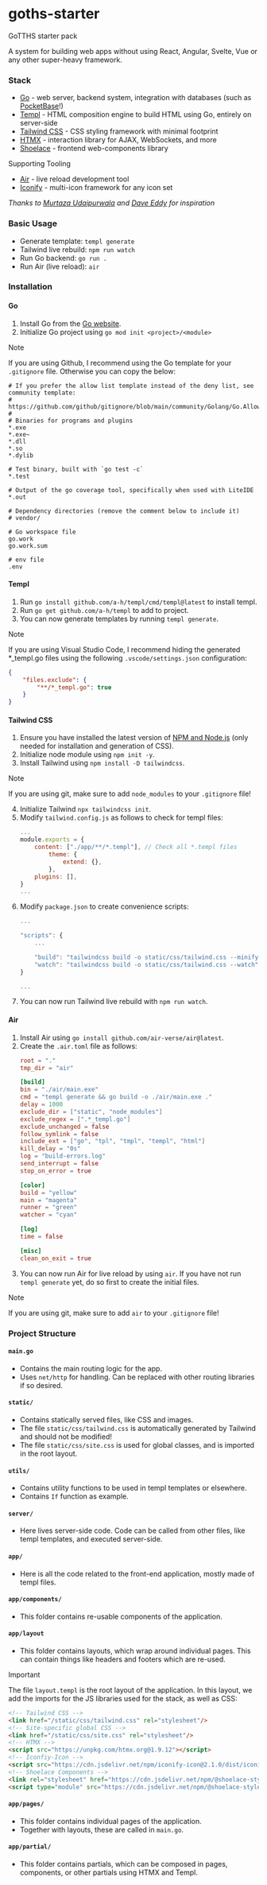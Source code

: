 # goths-starter
GoTTHS starter pack

A system for building web apps without using React, Angular, Svelte, Vue or any other super-heavy framework. 

### Stack
* [Go](https://go.dev) - web server, backend system, integration with databases (such as [PocketBase](https://pocketbase.io/)!)
* [Templ](https://templ.guide/) - HTML composition engine to build HTML using Go, entirely on server-side
* [Tailwind CSS](https://tailwindcss.com/docs/) - CSS styling framework with minimal footprint
* [HTMX](https://htmx.org/docs/) - interaction library for AJAX, WebSockets, and more
* [Shoelace](https://shoelace.style/) - frontend web-components library

Supporting Tooling
* [Air](https://github.com/air-verse/air) - live reload development tool
* [Iconify](https://iconify.design/) - multi-icon framework for any icon set

_Thanks to [Murtaza Udaipurwala](https://blog.murtazau.xyz/templ-tailwind-htmx) and [Dave Eddy](https://www.daveeddy.com/) for inspiration_

### Basic Usage
* Generate template: `templ generate`
* Tailwind live rebuild: `npm run watch`
* Run Go backend: `go run .`
* Run Air (live reload): `air`

### Installation
#### Go
1. Install Go from the [Go website](https://go.dev).
2. Initialize Go project using `go mod init <project>/<module>`
> [!NOTE]
> If you are using Github, I recommend using the Go template for your `.gitignore` file. Otherwise you can copy the below:
> ```gitignore
> # If you prefer the allow list template instead of the deny list, see community template:
> # https://github.com/github/gitignore/blob/main/community/Golang/Go.AllowList.gitignore
> #
> # Binaries for programs and plugins
> *.exe
> *.exe~
> *.dll
> *.so
> *.dylib
> 
> # Test binary, built with `go test -c`
> *.test
> 
> # Output of the go coverage tool, specifically when used with LiteIDE
> *.out
> 
> # Dependency directories (remove the comment below to include it)
> # vendor/
> 
> # Go workspace file
> go.work
> go.work.sum
> 
> # env file
> .env
> ```
#### Templ
1. Run `go install github.com/a-h/templ/cmd/templ@latest` to install templ.
2. Run `go get github.com/a-h/templ` to add to project.
3. You can now generate templates by running `templ generate`.
> [!NOTE]
> If you are using Visual Studio Code, I recommend hiding the generated *_templ.go files using the following `.vscode/settings.json` configuration:
> ```json
> {
>     "files.exclude": {
>         "**/*_templ.go": true
>     }
> }
> ```
#### Tailwind CSS
1. Ensure you have installed the latest version of [NPM and Node.js](https://docs.npmjs.com/downloading-and-installing-node-js-and-npm) (only needed for installation and generation of CSS).
2. Initialize node module using `npm init -y`.
3. Install Tailwind using `npm install -D tailwindcss`.
> [!NOTE]
> If you are using git, make sure to add `node_modules` to your `.gitignore` file!
4. Initialize Tailwind `npx tailwindcss init`.
5. Modify `tailwind.config.js` as follows to check for templ files:
    ```javascript
    ...
    module.exports = {
        content: ["./app/**/*.templ"], // Check all *.templ files
            theme: {
                extend: {},
            },
        plugins: [],
    }
    ...
    ```
6. Modify `package.json` to create convenience scripts:
    ```javascript
    ...

    "scripts": {
        ...

        "build": "tailwindcss build -o static/css/tailwind.css --minify",
        "watch": "tailwindcss build -o static/css/tailwind.css --watch"
    }
    
    ...
    ```
7. You can now run Tailwind live rebuild with `npm run watch`.
#### Air
1. Install Air using `go install github.com/air-verse/air@latest`.
2. Create the `.air.toml` file as follows:
    ```toml
    root = "."
    tmp_dir = "air"

    [build]
    bin = "./air/main.exe"
    cmd = "templ generate && go build -o ./air/main.exe ."
    delay = 1000
    exclude_dir = ["static", "node_modules"]
    exclude_regex = [".*_templ.go"]
    exclude_unchanged = false
    follow_symlink = false
    include_ext = ["go", "tpl", "tmpl", "templ", "html"]
    kill_delay = "0s"
    log = "build-errors.log"
    send_interrupt = false
    stop_on_error = true

    [color]
    build = "yellow"
    main = "magenta"
    runner = "green"
    watcher = "cyan"

    [log]
    time = false

    [misc]
    clean_on_exit = true
    ```
3. You can now run Air for live reload by using `air`. If you have not run `templ generate` yet, do so first to create the initial files.
> [!NOTE]
> If you are using git, make sure to add `air` to your `.gitignore` file!
### Project Structure
#### `main.go`
* Contains the main routing logic for the app.
* Uses `net/http` for handling. Can be replaced with other routing libraries if so desired.
#### `static/`
* Contains statically served files, like CSS and images.
* The file `static/css/tailwind.css` is automatically generated by Tailwind and should not be modified!
* The file `static/css/site.css` is used for global classes, and is imported in the root layout.
#### `utils/`
* Contains utility functions to be used in templ templates or elsewhere.
* Contains `If` function as example.
#### `server/`
* Here lives server-side code. Code can be called from other files, like templ templates, and executed server-side.
#### `app/`
* Here is all the code related to the front-end application, mostly made of templ files.
#### `app/components/`
* This folder contains re-usable components of the application.
#### `app/layout`
* This folder contains layouts, which wrap around individual pages. This can contain things like headers and footers which are re-used.
> [!IMPORTANT]
> The file `layout.templ` is the root layout of the application. In this layout, we add the imports for the JS libraries used for the stack, as well as CSS:
> ```html
> <!-- Tailwind CSS -->
> <link href="/static/css/tailwind.css" rel="stylesheet"/>
> <!-- Site-specific global CSS -->
> <link href="/static/css/site.css" rel="stylesheet"/>
> <!-- HTMX -->
> <script src="https://unpkg.com/htmx.org@1.9.12"></script>
> <!-- Iconfiy-Icon -->
> <script src="https://cdn.jsdelivr.net/npm/iconify-icon@2.1.0/dist/iconify-icon.min.js"></script>
> <!-- Shoelace Components -->
> <link rel="stylesheet" href="https://cdn.jsdelivr.net/npm/@shoelace-style/shoelace@2.18.0/cdn/themes/light.css"/>
> <script type="module" src="https://cdn.jsdelivr.net/npm/@shoelace-style/shoelace@2.18.0/cdn/shoelace-autoloader.js"></script>
> ```
#### `app/pages/`
* This folder contains individual pages of the application.
* Together with layouts, these are called in `main.go`.
#### `app/partial/`
* This folder contains partials, which can be composed in pages, components, or other partials using HTMX and Templ.
